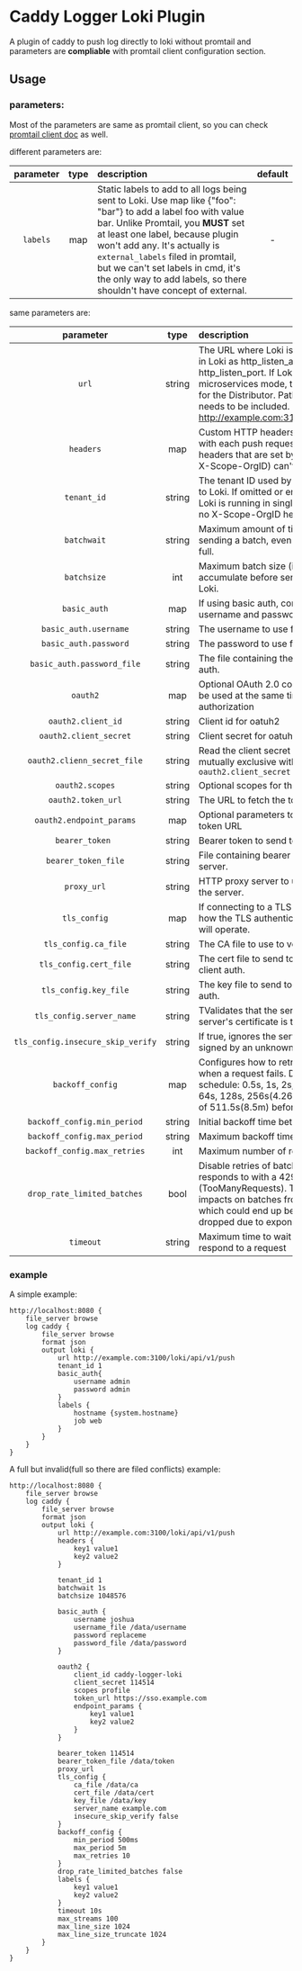 # Caddy Logger Loki Plugin

A plugin of caddy to push log directly to loki without promtail and parameters are **compliable** with promtail client configuration section.

## Usage
### parameters:
Most of the parameters are same as promtail client, so you can check [promtail client doc](https://grafana.com/docs/loki/latest/send-data/promtail/configuration/#clients) as well. 

different parameters are:

| parameter | type | description                                                                                                                                                                                                                                                                                                                                                                   | default |
|:---------:|:----:|:------------------------------------------------------------------------------------------------------------------------------------------------------------------------------------------------------------------------------------------------------------------------------------------------------------------------------------------------------------------------------|:-------:|
| `labels`  | map  | Static labels to add to all logs being sent to Loki.  Use map like {"foo": "bar"} to add a label foo with value bar. Unlike Promtail, you **MUST** set at least one label, because plugin won't add any.  It's actually is `external_labels` filed in promtail, but we can't set labels in cmd, it's the only way to add labels, so there shouldn't have concept of external. |    -    |

same parameters are:

|             parameter             |  type  | description                                                                                                                                                                                                                                                                    | default |
|:---------------------------------:|:------:|:-------------------------------------------------------------------------------------------------------------------------------------------------------------------------------------------------------------------------------------------------------------------------------|:-------:|
|               `url`               | string | The URL where Loki is listening, denoted in Loki as http_listen_address and http_listen_port. If Loki is running in microservices mode, this is the HTTP URL for the Distributor. Path to the push API needs to be included. Example: http://example.com:3100/loki/api/v1/push |    -    |
|             `headers`             |  map   | Custom HTTP headers to be sent along with each push request. Be aware that headers that are set by Promtail itself (e.g. X-Scope-OrgID) can't be overwritten.                                                                                                                  |    -    |
|            `tenant_id`            | string | The tenant ID used by default to push logs to Loki. If omitted or empty it assumes Loki is running in single-tenant mode and no X-Scope-OrgID header is sent.                                                                                                                  |    -    |
|            `batchwait`            | string | Maximum amount of time to wait before sending a batch, even if that batch isn't full.                                                                                                                                                                                          |   1s    |
|            `batchsize`            |  int   | Maximum batch size (in bytes) of logs to accumulate before sending the batch to Loki.                                                                                                                                                                                          | 1048576 |
|           `basic_auth`            |  map   | If using basic auth, configures the username and password sent.                                                                                                                                                                                                                |    -    |
|       `basic_auth.username`       | string | The username to use for basic auth.                                                                                                                                                                                                                                            |    -    |
|       `basic_auth.password`       | string | The password to use for basic auth.                                                                                                                                                                                                                                            |    -    |
|    `basic_auth.password_file`     | string | The file containing the password for basic auth.                                                                                                                                                                                                                               |    -    |
|             `oauth2`              |  map   | Optional OAuth 2.0 configuration. Cannot be used at the same time as basic_auth or authorization                                                                                                                                                                               |    -    |
|        `oauth2.client_id`         | string | Client id for oatuh2                                                                                                                                                                                                                                                           |    -    |
|      `oauth2.client_secret`       | string | Client secret for oatuh2                                                                                                                                                                                                                                                       |    -    |
|    `oauth2.clienn_secret_file`    | string | Read the client secret from a file. It is mutually exclusive with `oauth2.client_secret`                                                                                                                                                                                       |    -    |
|          `oauth2.scopes`          | string | Optional scopes for the token request.                                                                                                                                                                                                                                         |    -    |
|        `oauth2.token_url`         | string | The URL to fetch the token from.                                                                                                                                                                                                                                               |    -    |
|     `oauth2.endpoint_params`      |  map   | Optional parameters to append to the token URL                                                                                                                                                                                                                                 |    -    |
|          `bearer_token `          | string | Bearer token to send to the server.                                                                                                                                                                                                                                            |    -    |
|        `bearer_token_file`        | string | File containing bearer token to send to the server.                                                                                                                                                                                                                            |    -    |
|            `proxy_url`            | string | HTTP proxy server to use to connect to the server.                                                                                                                                                                                                                             |    -    |
|           `tls_config`            |  map   | If connecting to a TLS server, configures how the TLS authentication handshake will operate.                                                                                                                                                                                   |    -    |
|       `tls_config.ca_file`        | string | The CA file to use to verify the server.                                                                                                                                                                                                                                       |    -    |
|      `tls_config.cert_file`       | string | The cert file to send to the server for client auth.                                                                                                                                                                                                                           |    -    |
|       `tls_config.key_file`       | string | The key file to send to the server for client auth.                                                                                                                                                                                                                            |    -    |
|     `tls_config.server_name`      | string | TValidates that the server name in the server's certificate is this value.                                                                                                                                                                                                     |    -    |
| `tls_config.insecure_skip_verify` | string | If true, ignores the server certificate being signed by an unknown CA.                                                                                                                                                                                                         |    -    |
|         `backoff_config`          |  map   | Configures how to retry requests to Loki when a request fails. Default backoff schedule: 0.5s, 1s, 2s, 4s, 8s, 16s, 32s, 64s, 128s, 256s(4.267m). For a total time of 511.5s(8.5m) before logs are lost                                                                        |    -    |
|    `backoff_config.min_period`    | string | Initial backoff time between retries.                                                                                                                                                                                                                                          |  500ms  |
|    `backoff_config.max_period`    | string | Maximum backoff time between retries.                                                                                                                                                                                                                                          |   5m    |
|   `backoff_config.max_retries`    |  int   | Maximum number of retries to do.                                                                                                                                                                                                                                               |   10    |
|    `drop_rate_limited_batches`    |  bool  | Disable retries of batches that Loki responds to with a 429 status code (TooManyRequests). This reduces impacts on batches from other tenants, which could end up being delayed or dropped due to exponential backoff.                                                         |  false  |
|             `timeout`             | string | Maximum time to wait for a server to respond to a request                                                                                                                                                                                                                      |   10s   |



### example
A simple example:
```caddy
http://localhost:8080 {
	file_server browse
	log caddy {
		file_server browse
		format json
		output loki {
		    url http://example.com:3100/loki/api/v1/push
            tenant_id 1
            basic_auth{
                username admin
                password admin
            }
            labels {
                hostname {system.hostname}
                job web
            }
		}
	}
}
```
A full but invalid(full so there are filed conflicts) example:
```caddy
http://localhost:8080 {
	file_server browse
	log caddy {
		file_server browse
		format json
		output loki {
		    url http://example.com:3100/loki/api/v1/push
	        headers {
		        key1 value1
                key2 value2
	        }

	        tenant_id 1
	        batchwait 1s
	        batchsize 1048576

	        basic_auth {
		        username joshua
		        username_file /data/username
		        password replaceme
		        password_file /data/password
	        }

	        oauth2 {
		        client_id caddy-logger-loki
		        client_secret 114514
		        scopes profile
		        token_url https://sso.example.com
		        endpoint_params {
			        key1 value1
			        key2 value2
		        }
	        }

	        bearer_token 114514
	        bearer_token_file /data/token
	        proxy_url
	        tls_config {
		        ca_file /data/ca
		        cert_file /data/cert
		        key_file /data/key
		        server_name example.com
		        insecure_skip_verify false
	        }
	        backoff_config {
		        min_period 500ms
		        max_period 5m
		        max_retries 10
	        }
	        drop_rate_limited_batches false
	        labels {
		        key1 value1
		        key2 value2 
	        }
	        timeout 10s
	        max_streams 100
	        max_line_size 1024
	        max_line_size_truncate 1024
		}
	}
}
```